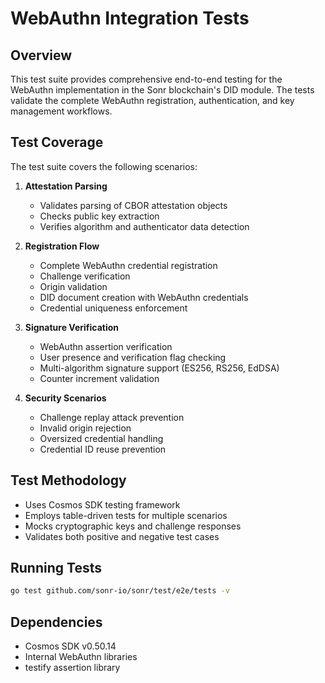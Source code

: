 # WebAuthn Integration Tests

## Overview

This test suite provides comprehensive end-to-end testing for the WebAuthn implementation in the Sonr blockchain's DID module. The tests validate the complete WebAuthn registration, authentication, and key management workflows.

## Test Coverage

The test suite covers the following scenarios:

1. **Attestation Parsing**
   - Validates parsing of CBOR attestation objects
   - Checks public key extraction
   - Verifies algorithm and authenticator data detection

2. **Registration Flow**
   - Complete WebAuthn credential registration
   - Challenge verification
   - Origin validation
   - DID document creation with WebAuthn credentials
   - Credential uniqueness enforcement

3. **Signature Verification**
   - WebAuthn assertion verification
   - User presence and verification flag checking
   - Multi-algorithm signature support (ES256, RS256, EdDSA)
   - Counter increment validation

4. **Security Scenarios**
   - Challenge replay attack prevention
   - Invalid origin rejection
   - Oversized credential handling
   - Credential ID reuse prevention

## Test Methodology

- Uses Cosmos SDK testing framework
- Employs table-driven tests for multiple scenarios
- Mocks cryptographic keys and challenge responses
- Validates both positive and negative test cases

## Running Tests

```bash
go test github.com/sonr-io/sonr/test/e2e/tests -v
```

## Dependencies

- Cosmos SDK v0.50.14
- Internal WebAuthn libraries
- testify assertion library
<!-- Auto-update: 2025-10-14T05:06:09.749258 -->
